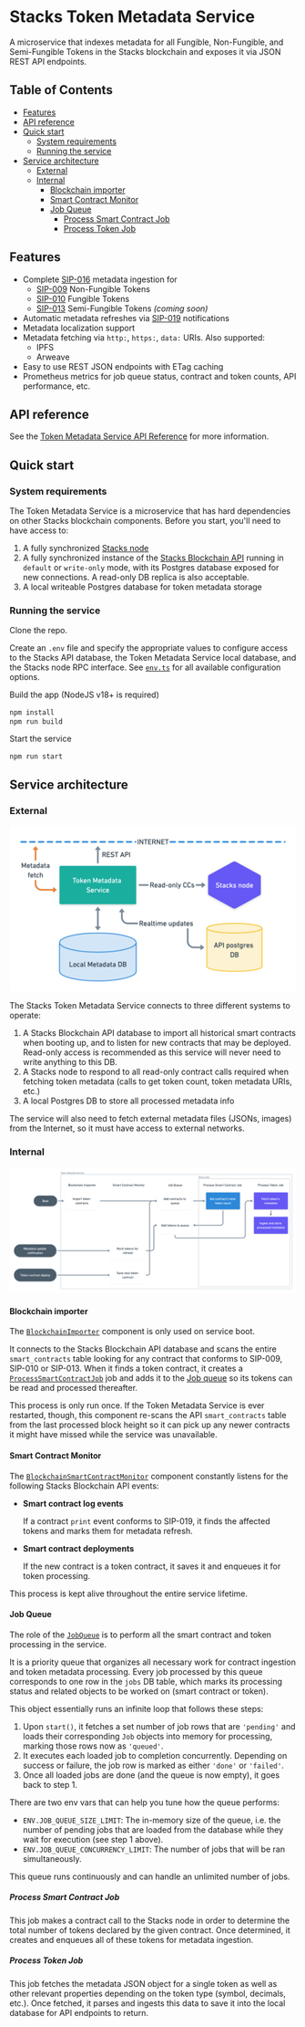 # Stacks Token Metadata Service

A microservice that indexes metadata for all Fungible, Non-Fungible, and Semi-Fungible Tokens in the
Stacks blockchain and exposes it via JSON REST API endpoints.

## Table of Contents

* [Features](#features)
* [API reference](#api-reference)
* [Quick start](#quick-start)
    * [System requirements](#system-requirements)
    * [Running the service](#running-the-service)
* [Service architecture](#service-architecture)
    * [External](#external)
    * [Internal](#internal)
        * [Blockchain importer](#smart-contract-importer)
        * [Smart Contract Monitor](#smart-contract-monitor)
        * [Job Queue](#job-queue)
            * [Process Smart Contract Job](#process-smart-contract-job)
            * [Process Token Job](#process-token-job)

## Features

* Complete
  [SIP-016](https://github.com/stacksgov/sips/blob/main/sips/sip-016/sip-016-token-metadata.md)
  metadata ingestion for
    * [SIP-009](https://github.com/stacksgov/sips/blob/main/sips/sip-009/sip-009-nft-standard.md)
      Non-Fungible Tokens
    * [SIP-010](https://github.com/stacksgov/sips/blob/main/sips/sip-010/sip-010-fungible-token-standard.md)
      Fungible Tokens
    * [SIP-013](https://github.com/stacksgov/sips/pull/42) Semi-Fungible Tokens *(coming soon)*
* Automatic metadata refreshes via [SIP-019](https://github.com/stacksgov/sips/pull/72)
  notifications
* Metadata localization support
* Metadata fetching via `http:`, `https:`, `data:` URIs. Also supported:
    * IPFS
    * Arweave
* Easy to use REST JSON endpoints with ETag caching
* Prometheus metrics for job queue status, contract and token counts, API performance, etc.

## API reference

See the [Token Metadata Service API Reference]() for more information.

## Quick start

### System requirements

The Token Metadata Service is a microservice that has hard dependencies on other Stacks blockchain
components. Before you start, you'll need to have access to:

1. A fully synchronized [Stacks node](https://github.com/stacks-network/stacks-blockchain)
1. A fully synchronized instance of the [Stacks Blockchain
API](https://github.com/hirosystems/stacks-blockchain-api) running in `default` or `write-only`
mode, with its Postgres database exposed for new connections. A read-only DB replica is also
acceptable.
1. A local writeable Postgres database for token metadata storage

### Running the service

Clone the repo.

Create an `.env` file and specify the appropriate values to configure access to the Stacks API
database, the Token Metadata Service local database, and the Stacks node RPC interface. See
[`env.ts`](https://github.com/hirosystems/token-metadata-service/blob/develop/src/env.ts) for all
available configuration options.

Build the app (NodeJS v18+ is required)
```
npm install
npm run build
```

Start the service
```
npm run start
```

## Service architecture

### External

![Architecture](architecture.png)

The Stacks Token Metadata Service connects to three different systems to operate:

1. A Stacks Blockchain API database to import all historical smart contracts when booting up, and to
   listen for new contracts that may be deployed. Read-only access is recommended as this service
   will never need to write anything to this DB.
1. A Stacks node to respond to all read-only contract calls required when fetching token metadata
   (calls to get token count, token metadata URIs, etc.)
1. A local Postgres DB to store all processed metadata info

The service will also need to fetch external metadata files (JSONs, images) from the Internet, so it
must have access to external networks.

### Internal

![Flowchart](flowchart.png)

#### Blockchain importer

The
[`BlockchainImporter`](https://github.com/hirosystems/token-metadata-service/blob/develop/src/token-processor/blockchain-api/blockchain-importer.ts)
component is only used on service boot.

It connects to the Stacks Blockchain API database and scans the entire `smart_contracts` table
looking for any contract that conforms to SIP-009, SIP-010 or SIP-013. When it finds a token
contract, it creates a
[`ProcessSmartContractJob`](https://github.com/hirosystems/token-metadata-service/blob/develop/src/token-processor/process-smart-contract-job.ts)
job and adds it to the [Job queue](#job-queue) so its tokens can be read and processed thereafter.

This process is only run once. If the Token Metadata Service is ever restarted, though, this
component re-scans the API `smart_contracts` table from the last processed block height so it can
pick up any newer contracts it might have missed while the service was unavailable.

#### Smart Contract Monitor

The
[`BlockchainSmartContractMonitor`](https://github.com/hirosystems/token-metadata-service/blob/develop/src/token-processor/blockchain-api/blockchain-smart-contract-monitor.ts)
component constantly listens for the following Stacks Blockchain API events:

* **Smart contract log events**
    
    If a contract `print` event conforms to SIP-019, it finds the affected tokens and marks them for
    metadata refresh.

* **Smart contract deployments**

    If the new contract is a token contract, it saves it and enqueues it for token processing.

This process is kept alive throughout the entire service lifetime.

#### Job Queue

The role of the
[`JobQueue`](https://github.com/hirosystems/token-metadata-service/blob/develop/src/token-processor/queue/job-queue.ts)
is to perform all the smart contract and token processing in the service.

It is a priority queue that organizes all necessary work for contract ingestion and token metadata
processing. Every job processed by this queue corresponds to one row in the `jobs` DB table, which
marks its processing status and related objects to be worked on (smart contract or token).

This object essentially runs an infinite loop that follows these steps:
1. Upon `start()`, it fetches a set number of job rows that are `'pending'` and loads their
   corresponding `Job` objects into memory for processing, marking those rows now as `'queued'`.
2. It executes each loaded job to completion concurrently. Depending on success or failure, the job
   row is marked as either `'done'` or `'failed'`.
3. Once all loaded jobs are done (and the queue is now empty), it goes back to step 1.

There are two env vars that can help you tune how the queue performs:
* `ENV.JOB_QUEUE_SIZE_LIMIT`: The in-memory size of the queue, i.e. the number of pending jobs that
   are loaded from the database while they wait for execution (see step 1 above).
* `ENV.JOB_QUEUE_CONCURRENCY_LIMIT`: The number of jobs that will be ran simultaneously.

This queue runs continuously and can handle an unlimited number of jobs.

##### Process Smart Contract Job

This job makes a contract call to the Stacks node in order to determine the total number of tokens
declared by the given contract. Once determined, it creates and enqueues all of these tokens for
metadata ingestion.

##### Process Token Job

This job fetches the metadata JSON object for a single token as well as other relevant properties
depending on the token type (symbol, decimals, etc.). Once fetched, it parses and ingests this data
to save it into the local database for API endpoints to return.

